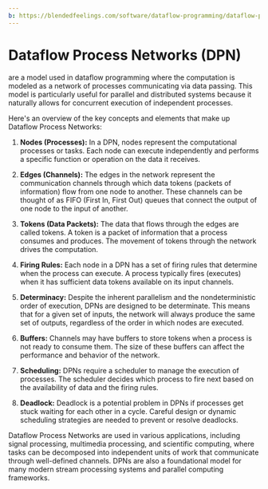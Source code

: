 ```yaml
---
b: https://blendedfeelings.com/software/dataflow-programming/dataflow-process-network.md
---
```


# Dataflow Process Networks (DPN) 
are a model used in dataflow programming where the computation is modeled as a network of processes communicating via data passing. This model is particularly useful for parallel and distributed systems because it naturally allows for concurrent execution of independent processes.

Here's an overview of the key concepts and elements that make up Dataflow Process Networks:

1. **Nodes (Processes):** In a DPN, nodes represent the computational processes or tasks. Each node can execute independently and performs a specific function or operation on the data it receives.

2. **Edges (Channels):** The edges in the network represent the communication channels through which data tokens (packets of information) flow from one node to another. These channels can be thought of as FIFO (First In, First Out) queues that connect the output of one node to the input of another.

3. **Tokens (Data Packets):** The data that flows through the edges are called tokens. A token is a packet of information that a process consumes and produces. The movement of tokens through the network drives the computation.

4. **Firing Rules:** Each node in a DPN has a set of firing rules that determine when the process can execute. A process typically fires (executes) when it has sufficient data tokens available on its input channels.

5. **Determinacy:** Despite the inherent parallelism and the nondeterministic order of execution, DPNs are designed to be determinate. This means that for a given set of inputs, the network will always produce the same set of outputs, regardless of the order in which nodes are executed.

6. **Buffers:** Channels may have buffers to store tokens when a process is not ready to consume them. The size of these buffers can affect the performance and behavior of the network.

7. **Scheduling:** DPNs require a scheduler to manage the execution of processes. The scheduler decides which process to fire next based on the availability of data and the firing rules.

8. **Deadlock:** Deadlock is a potential problem in DPNs if processes get stuck waiting for each other in a cycle. Careful design or dynamic scheduling strategies are needed to prevent or resolve deadlocks.

Dataflow Process Networks are used in various applications, including signal processing, multimedia processing, and scientific computing, where tasks can be decomposed into independent units of work that communicate through well-defined channels. DPNs are also a foundational model for many modern stream processing systems and parallel computing frameworks.